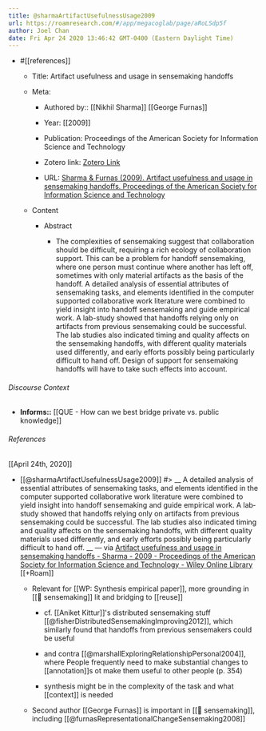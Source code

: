 ```yaml
---
title: @sharmaArtifactUsefulnessUsage2009
url: https://roamresearch.com/#/app/megacoglab/page/aRoLSdp5f
author: Joel Chan
date: Fri Apr 24 2020 13:46:42 GMT-0400 (Eastern Daylight Time)
---
```


- #[[references]]

    - Title: Artifact usefulness and usage in sensemaking handoffs

    - Meta:

        - Authored by:: [[Nikhil Sharma]] [[George Furnas]]

        - Year: [[2009]]

        - Publication: Proceedings of the American Society for Information Science and Technology

        - Zotero link: [Zotero Link](zotero://select/items/1_6XT4U635)

        - URL: [Sharma & Furnas (2009). Artifact usefulness and usage in sensemaking handoffs. Proceedings of the American Society for Information Science and Technology](https://asistdl.onlinelibrary.wiley.com/doi/abs/10.1002/meet.2009.1450460219)

    - Content

        - Abstract

            - The complexities of sensemaking suggest that collaboration should be difficult, requiring a rich ecology of collaboration support. This can be a problem for handoff sensemaking, where one person must continue where another has left off, sometimes with only material artifacts as the basis of the handoff. A detailed analysis of essential attributes of sensemaking tasks, and elements identified in the computer supported collaborative work literature were combined to yield insight into handoff sensemaking and guide empirical work. A lab-study showed that handoffs relying only on artifacts from previous sensemaking could be successful. The lab studies also indicated timing and quality affects on the sensemaking handoffs, with different quality materials used differently, and early efforts possibly being particularly difficult to hand off. Design of support for sensemaking handoffs will have to take such effects into account.

###### Discourse Context

- **Informs::** [[QUE - How can we best bridge private vs. public knowledge]]

###### References

[[April 24th, 2020]]

- [[@sharmaArtifactUsefulnessUsage2009]] #> __ A detailed analysis of essential attributes of sensemaking tasks, and elements identified in the computer supported collaborative work literature were combined to yield insight into handoff sensemaking and guide empirical work. A lab‐study showed that handoffs relying only on artifacts from previous sensemaking could be successful. The lab studies also indicated timing and quality affects on the sensemaking handoffs, with different quality materials used differently, and early efforts possibly being particularly difficult to hand off. __ — via [Artifact usefulness and usage in sensemaking handoffs - Sharma - 2009 - Proceedings of the American Society for Information Science and Technology - Wiley Online Library](https://asistdl.onlinelibrary.wiley.com/doi/full/10.1002/meet.2009.1450460219) [[+Roam]]

    - Relevant for [[WP: Synthesis empirical paper]], more grounding in [[🧱 sensemaking]] lit and bridging to [[reuse]]

        - cf. [[Aniket Kittur]]'s distributed sensemaking stuff [[@fisherDistributedSensemakingImproving2012]], which similarly found that handoffs from previous sensemakers could be useful

        - and contra [[@marshallExploringRelationshipPersonal2004]], where People frequently need to make substantial changes to [[annotation]]s ot make them useful to other people (p. 354)

        - synthesis might be in the complexity of the task and what [[context]] is needed

    - Second author [[George Furnas]] is important in [[🧱 sensemaking]], including [[@furnasRepresentationalChangeSensemaking2008]]
